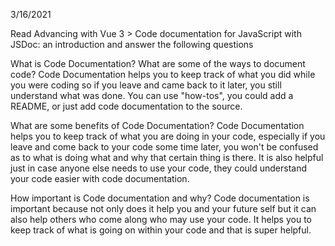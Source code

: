 3/16/2021

Read Advancing with Vue 3 > Code documentation for JavaScript with JSDoc: an introduction and answer the following questions

What is Code Documentation? What are some of the ways to document code?
Code Documentation helps you to keep track of what you did while you were coding so if you leave and came back to it later, you still understand what was done. You can use "how-tos", you could add a README, or just add code documentation to the source.

What are some benefits of Code Documentation?
Code Documentation helps you to keep track of what you are doing in your code, especially if you leave and come back to your code some time later, you won't be confused as to what is doing what and why that certain thing is there. It is also helpful just in case anyone else needs to use your code, they could understand your code easier with code documentation.

How important is Code documentation and why?
Code documentation is important because not only does it help you and your future self but it can also help others who come along who may use your code. It helps you to keep track of what is going on within your code and that is super helpful.